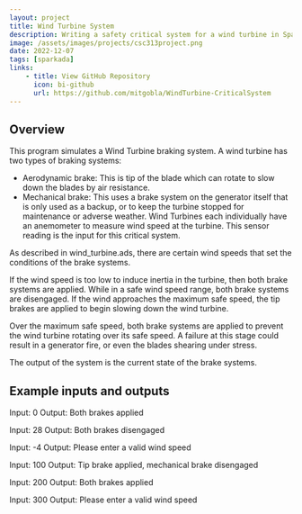 ```yaml
---
layout: project
title: Wind Turbine System
description: Writing a safety critical system for a wind turbine in Spark Ada.
image: /assets/images/projects/csc313project.png
date: 2022-12-07
tags: [sparkada]
links:
    - title: View GitHub Repository
      icon: bi-github
      url: https://github.com/mitgobla/WindTurbine-CriticalSystem
---
```

## Overview

This program simulates a Wind Turbine braking system. A wind turbine has two types of braking systems:

- Aerodynamic brake: This is tip of the blade which can rotate to slow down the blades by air resistance.
- Mechanical brake: This uses a brake system on the generator itself that is only used as a backup, or to keep the turbine stopped for maintenance or adverse weather.
Wind Turbines each individually have an anemometer to measure wind speed at the turbine. This sensor reading is the input for this critical system.

As described in wind_turbine.ads, there are certain wind speeds that set the conditions of the brake systems.

If the wind speed is too low to induce inertia in the turbine, then both brake systems are applied.
While in a safe wind speed range, both brake systems are disengaged. If the wind approaches the maximum safe speed, the tip brakes are applied to begin slowing down the wind turbine.

Over the maximum safe speed, both brake systems are applied to prevent the wind turbine rotating over its safe speed. A failure at this stage could result in a generator fire, or even the blades shearing under stress.

The output of the system is the current state of the brake systems.

## Example inputs and outputs

Input: 0
Output: Both brakes applied

Input: 28
Output: Both brakes disengaged

Input: -4
Output: Please enter a valid wind speed

Input: 100
Output: Tip brake applied, mechanical brake disengaged

Input: 200
Output: Both brakes applied

Input: 300
Output: Please enter a valid wind speed
